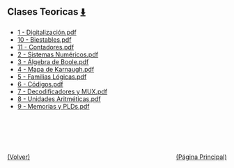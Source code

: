 
<html>
<body>
<h2>Clases Teoricas <a href="https://downgit.github.io/#/home?url=https://github.com/Apuntes-FIUBA/Apuntes-Electronica/tree/main/86 - Electrónica/8601 - Tecnica Digital/Clases Teoricas" style="font-size:20px">  ⬇️ </a></h2>
<ul>
    <li><a href="1 - Digitalización.pdf">1 - Digitalización.pdf</a></li>
    <li><a href="10 - Biestables.pdf">10 - Biestables.pdf</a></li>
    <li><a href="11 - Contadores.pdf">11 - Contadores.pdf</a></li>
    <li><a href="2 - Sistemas Numéricos.pdf">2 - Sistemas Numéricos.pdf</a></li>
    <li><a href="3 - Álgebra de Boole.pdf">3 - Álgebra de Boole.pdf</a></li>
    <li><a href="4 - Mapa de Karnaugh.pdf">4 - Mapa de Karnaugh.pdf</a></li>
    <li><a href="5 - Familias Lógicas.pdf">5 - Familias Lógicas.pdf</a></li>
    <li><a href="6 - Códigos.pdf">6 - Códigos.pdf</a></li>
    <li><a href="7 - Decodificadores y MUX.pdf">7 - Decodificadores y MUX.pdf</a></li>
    <li><a href="8 - Unidades Aritméticas.pdf">8 - Unidades Aritméticas.pdf</a></li>
    <li><a href="9 - Memorias y PLDs.pdf">9 - Memorias y PLDs.pdf</a></li>
</ul>
</body>
</html>




<br><br><br><br><br><a href="../" style="float: left">(Volver)</a> <a href="https://apuntes-fiuba.github.io/Apuntes-Electronica" style="float: right">(Página Principal)</a>
